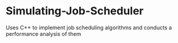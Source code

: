 # Simulating-Job-Scheduler
Uses C++ to implement job scheduling algorithms and conducts a performance analysis of them
